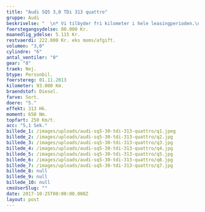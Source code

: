 ```yaml
---
title: "Audi SQ5 3,0 TDi 313 quattro"
gruppe: Audi
beskrivelse: "  \n* Vi tilbyder fri kilometer i hele leasingperioden.\n\n * Cap Approved Garantiforsikring i hele leasingperioden. (valgfri)\n\n * Vi tilbyder kaskoforsikring på alle vores biler\n\n * Sæson, split/deleleasing og erhvervsleasing – vi har hele paletten.\n\n * Du vælger selv perioden: 6, 12, 24 eller 36 måneder.\n\n * Har vi ikke bilen på lager, dedikere vi os til at finde den helt rigtige og står for importen.\n\n__________________________________\n\n https://www.bilbasen.dk/find-en-forhandler/bilforhandler-capleasing-aps-id11837\n\n"
foerstegangsydelse: 80.000 Kr.
maanedlig_ydelse: 5.115 Kr.
restvaerdi: 222.000 Kr. eks moms/afgift.
volumen: "3,0"
cylindre: "6"
antal_ventiler: "0"
gear: "8"
traek: Nej.
btype: Personbil.
foerstereg: 01.11.2013
kilometer: 93.000 Km.
braendstof: Diesel.
farve: Sort.
doere: "5."
effekt: 313 Hk.
moment: 650 Nm.
topfart: 250 Km/t.
acc: "5,1 Sek."
billede_1: /images/uploads/audi-sq5-30-tdi-313-quattro/q1.jpeg
billede_2: /images/uploads/audi-sq5-30-tdi-313-quattro/q2.jpg
billede_3: /images/uploads/audi-sq5-30-tdi-313-quattro/q3.jpg
billede_4: /images/uploads/audi-sq5-30-tdi-313-quattro/q4.jpg
billede_5: /images/uploads/audi-sq5-30-tdi-313-quattro/q5.jpg
billede_6: /images/uploads/audi-sq5-30-tdi-313-quattro/q6.jpg
billede_7: /images/uploads/audi-sq5-30-tdi-313-quattro/q7.jpg
billede_8: null
billede_9: null
billede_10: null
cmsUserSlug: ""
date: 2017-10-25T00:00:00.000Z
layout: post
---
```


